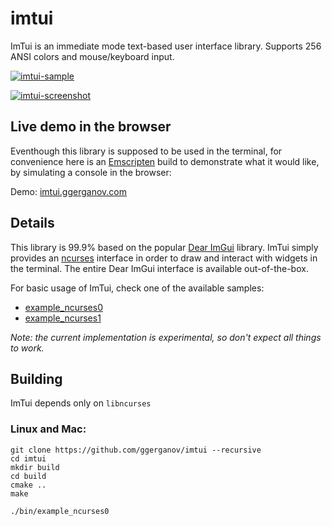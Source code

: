 # imtui

ImTui is an immediate mode text-based user interface library. Supports 256 ANSI colors and mouse/keyboard input. 

[![imtui-sample](https://asciinema.org/a/JsUQsJyCchqlsQzm1P0CN4OJU.svg)](https://asciinema.org/a/JsUQsJyCchqlsQzm1P0CN4OJU)

<a href="https://i.imgur.com/4370FJt.png" target="_blank">![imtui-screenshot](https://i.imgur.com/4370FJt.png)</a>

## Live demo in the browser

Eventhough this library is supposed to be used in the terminal, for convenience here is an [Emscripten](https://emscripten.org) build to demonstrate what it would like, by simulating a console in the browser:

Demo: [imtui.ggerganov.com](https://imtui.ggerganov.com/)

## Details

This library is 99.9% based on the popular [Dear ImGui](https://github.com/ocornut/imgui) library. ImTui simply provides an [ncurses](https://en.wikipedia.org/wiki/Ncurses) interface in order to draw and interact with widgets in the terminal. The entire Dear ImGui interface is available out-of-the-box.

For basic usage of ImTui, check one of the available samples:

- [example_ncurses0](https://github.com/ggerganov/imtui-wip/blob/master/src/example_ncurses0.cpp)
- [example_ncurses1](https://github.com/ggerganov/imtui-wip/blob/master/src/example_ncurses1.cpp)

*Note: the current implementation is experimental, so don't expect all things to work.*

## Building

ImTui depends only on `libncurses`

###  Linux and Mac:

```
git clone https://github.com/ggerganov/imtui --recursive
cd imtui
mkdir build
cd build
cmake ..
make

./bin/example_ncurses0
```
